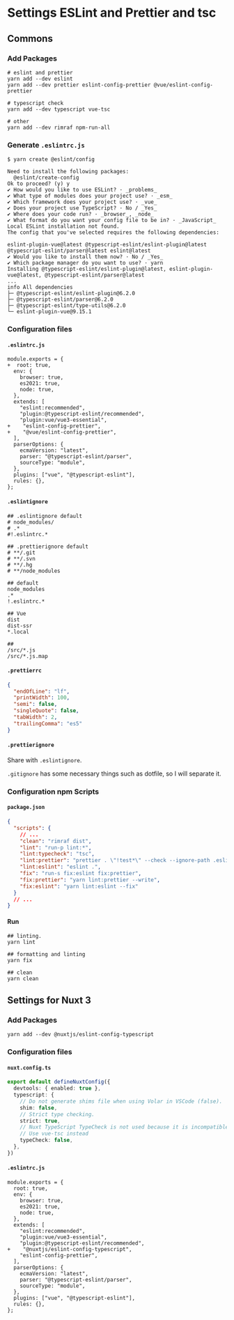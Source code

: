 # Settings ESLint and Prettier and tsc

## Commons

### Add Packages

```shell
# eslint and prettier
yarn add --dev eslint
yarn add --dev prettier eslint-config-prettier @vue/eslint-config-prettier

# typescript check
yarn add --dev typescript vue-tsc

# other
yarn add --dev rimraf npm-run-all

```

### Generate `.eslintrc.js`

```console
$ yarn create @eslint/config

Need to install the following packages:
  @eslint/create-config
Ok to proceed? (y) y
✔ How would you like to use ESLint? · _problems_
✔ What type of modules does your project use? · _esm_
✔ Which framework does your project use? · _vue_
✔ Does your project use TypeScript? · No / _Yes_
✔ Where does your code run? · _browser_, _node_
✔ What format do you want your config file to be in? · _JavaScript_
Local ESLint installation not found.
The config that you've selected requires the following dependencies:

eslint-plugin-vue@latest @typescript-eslint/eslint-plugin@latest @typescript-eslint/parser@latest eslint@latest
✔ Would you like to install them now? · No / _Yes_
✔ Which package manager do you want to use? · yarn
Installing @typescript-eslint/eslint-plugin@latest, eslint-plugin-vue@latest, @typescript-eslint/parser@latest
...
info All dependencies
├─ @typescript-eslint/eslint-plugin@6.2.0
├─ @typescript-eslint/parser@6.2.0
├─ @typescript-eslint/type-utils@6.2.0
└─ eslint-plugin-vue@9.15.1
```

### Configuration files

#### `.eslintrc.js`

```diff_js
module.exports = {
+  root: true,
  env: {
    browser: true,
    es2021: true,
    node: true,
  },
  extends: [
    "eslint:recommended",
    "plugin:@typescript-eslint/recommended",
    "plugin:vue/vue3-essential",
+    "eslint-config-prettier",
+    "@vue/eslint-config-prettier",
  ],
  parserOptions: {
    ecmaVersion: "latest",
    parser: "@typescript-eslint/parser",
    sourceType: "module",
  },
  plugins: ["vue", "@typescript-eslint"],
  rules: {},
};
```

#### `.eslintignore`

```properties
## .eslintignore default
# node_modules/
# .*
#!.eslintrc.*

## .prettierignore default
# **/.git
# **/.svn
# **/.hg
# **/node_modules

## default
node_modules
.*
!.eslintrc.*

## Vue
dist
dist-ssr
*.local

##
/src/*.js
/src/*.js.map
```

#### `.prettierrc`

```json
{
  "endOfLine": "lf",
  "printWidth": 100,
  "semi": false,
  "singleQuote": false,
  "tabWidth": 2,
  "trailingComma": "es5"
}
```

#### `.prettierignore`

Share with `.eslintignore`.

`.gitignore` has some necessary things such as dotfile, so I will separate it.

### Configuration npm Scripts

#### `package.json`

```json
{
  "scripts": {
    // ...
    "clean": "rimraf dist",
    "lint": "run-p lint:*",
    "lint:typecheck": "tsc",
    "lint:prettier": "prettier . \"!test*\" --check --ignore-path .eslintignore",
    "lint:eslint": "eslint .",
    "fix": "run-s fix:eslint fix:prettier",
    "fix:prettier": "yarn lint:prettier --write",
    "fix:eslint": "yarn lint:eslint --fix"
  }
  // ...
}
```

#### Run

```shell
## linting.
yarn lint

## formatting and linting
yarn fix

## clean
yarn clean
```

## Settings for Nuxt 3

### Add Packages

```shell
yarn add --dev @nuxtjs/eslint-config-typescript
```

### Configuration files

#### `nuxt.config.ts`

```ts
export default defineNuxtConfig({
  devtools: { enabled: true },
  typescript: {
    // Do not generate shims file when using Volar in VSCode (false).
    shim: false,
    // Strict type checking.
    strict: true,
    // Nuxt TypeScript TypeCheck is not used because it is incompatible with vue's ｀script setup` (No default export).
    // Use vue-tsc instead
    typeCheck: false,
  },
})
```

#### `.eslintrc.js`

```diff_js
module.exports = {
  root: true,
  env: {
    browser: true,
    es2021: true,
    node: true,
  },
  extends: [
    "eslint:recommended",
    "plugin:vue/vue3-essential",
    "plugin:@typescript-eslint/recommended",
+    "@nuxtjs/eslint-config-typescript",
    "eslint-config-prettier",
  ],
  parserOptions: {
    ecmaVersion: "latest",
    parser: "@typescript-eslint/parser",
    sourceType: "module",
  },
  plugins: ["vue", "@typescript-eslint"],
  rules: {},
};
```
